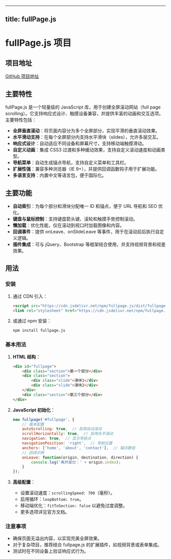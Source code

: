 
---
title: fullPage.js
---

# fullPage.js 项目

## 项目地址
[GitHub 项目地址](https://github.com/alvarotrigo/fullPage.js/tree/master/lang/chinese#fullpagejs)

## 主要特性
fullPage.js 是一个轻量级的 JavaScript 库，用于创建全屏滚动网站（full page scrolling）。它支持响应式设计、触摸设备兼容，并提供丰富的动画和交互选项。主要特性包括：
- **全屏垂直滚动**：将页面内容分为多个全屏部分，实现平滑的垂直滚动效果。
- **水平滑动支持**：在每个全屏部分内支持水平滑块（slides），允许多层交互。
- **响应式设计**：自动适应不同设备和屏幕尺寸，支持移动端触摸滑动。
- **自定义动画**：集成 CSS3 过渡和多种缓动效果，支持自定义滚动速度和动画类型。
- **导航菜单**：自动生成锚点导航，支持自定义菜单和工具栏。
- **扩展性强**：兼容多种浏览器（IE 9+），并提供回调函数钩子用于扩展功能。
- **多语言支持**：内置中文等语言包，便于国际化。

## 主要功能
- **自动索引**：为每个部分和滑块分配唯一 ID 和锚点，便于 URL 导航和 SEO 优化。
- **键盘与鼠标控制**：支持键盘箭头键、滚轮和触摸手势控制滚动。
- **懒加载**：优化性能，仅在滚动到视口时加载图像和内容。
- **回调事件**：提供 onLeave、onSlideLeave 等事件，用于在滚动前后执行自定义逻辑。
- **插件集成**：可与 jQuery、Bootstrap 等框架结合使用，并支持视频背景和视差效果。

## 用法
### 安装
1. 通过 CDN 引入：
   ```html
   <script src="https://cdn.jsdelivr.net/npm/fullpage.js/dist/fullpage.min.js"></script>
   <link rel="stylesheet" href="https://cdn.jsdelivr.net/npm/fullpage.js/dist/fullpage.min.css">
   ```
2. 或通过 npm 安装：
   ```bash
   npm install fullpage.js
   ```

### 基本用法
1. **HTML 结构**：
   ```html
   <div id="fullpage">
       <div class="section">第一个部分</div>
       <div class="section">
           <div class="slide">滑块1</div>
           <div class="slide">滑块2</div>
       </div>
       <div class="section">第三个部分</div>
   </div>
   ```

2. **JavaScript 初始化**：
   ```javascript
   new fullpage('#fullpage', {
       // 基本配置
       autoScrolling: true,  // 启用自动滚动
       scrollHorizontally: true,  // 启用水平滚动
       navigation: true,  // 显示导航点
       navigationPosition: 'right',  // 导航位置
       anchors: ['home', 'about', 'contact'],  // 锚点数组
       // 回调示例
       onLeave: function(origin, destination, direction) {
           console.log('离开部分：' + origin.index);
       }
   });
   ```

3. **高级配置**：
   - 设置滚动速度：`scrollingSpeed: 700`（毫秒）。
   - 启用循环：`loopBottom: true`。
   - 移动端优化：`fitToSection: false` 以避免过度调整。
   - 更多选项详见官方文档。

### 注意事项
- 确保页面无溢出内容，以实现完美全屏效果。
- 对于复杂项目，推荐结合 fullpage.js 的扩展插件，如视频背景或表单集成。
- 测试时在不同设备上验证响应式行为。